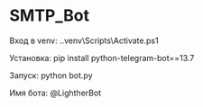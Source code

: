 # SMTP_Bot

Вход в venv:
.\.venv\Scripts\Activate.ps1

Установка:
pip install python-telegram-bot==13.7

Запуск:
python bot.py

Имя бота:
@LightherBot